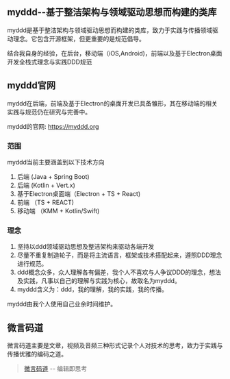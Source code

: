 ## myddd--基于整洁架构与领域驱动思想而构建的类库

myddd是基于整洁架构与领域驱动思想而构建的类库，致力于实践与传播领域驱动理念。它包含开源框架，但更重要的是规范倡导。

结合我自身的经验，在后台，移动端（iOS,Android)，前端以及基于Electron桌面开发全栈式理念与实践DDD规范

## myddd官网

myddd在后端，前端及基于Electron的桌面开发已具备雏形，其在移动端的相关实践与规范仍在研究与完善中。

myddd的官网: https://myddd.org

### 范围

myddd当前主要涵盖到以下技术方向

1. 后端 (Java + Spring Boot)
2. 后端 (Kotlin + Vert.x)
3. 基于Electron桌面端（Electron + TS + React)
4. 前端 （TS + REACT)
5. 移动端 （KMM + Kotlin/Swift)

### 理念

1. 坚持以ddd领域驱动思想及整洁架构来驱动各端开发
2. 尽量不重复制造轮子，而是将主流语言，框架或技术搭配起来，遵照DDD理念进行规范。
3. ddd概念众多，众人理解各有偏差，我个人不喜欢与人争议DDD的理念，想法及实践，凡事以自己的理解与实践为核心，故取名为myddd。
4. myddd含义为：ddd，我的理解，我的实践，我的传播。

myddd由我个人使用自己业余时间维护。

## 微言码道

微言码道主要是文章，视频及音频三种形式记录个人对技术的思考，致力于实践与传播优雅的编码之道。

> [微言码道](https://taoofcoding.tech) -- 编辑即思考
